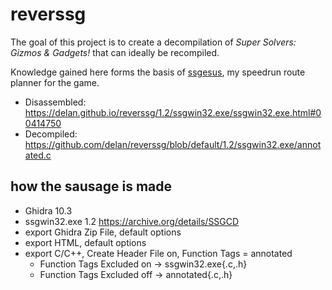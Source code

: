 reverssg
========


The goal of this project is to create a decompilation of *Super Solvers: Gizmos & Gadgets!* that can ideally be recompiled.


Knowledge gained here forms the basis of [ssgesus](https://bitbucket.org/delan/ssgesus), my speedrun route planner for the game.


* Disassembled: <https://delan.github.io/reverssg/1.2/ssgwin32.exe/ssgwin32.exe.html#00414750>
* Decompiled: <https://github.com/delan/reverssg/blob/default/1.2/ssgwin32.exe/annotated.c>


how the sausage is made
-----------------------


* Ghidra 10.3
* ssgwin32.exe 1.2 <https://archive.org/details/SSGCD>
* export Ghidra Zip File, default options
* export HTML, default options
* export C/C++, Create Header File on, Function Tags = annotated
    * Function Tags Excluded on → ssgwin32.exe{.c,.h}
    * Function Tags Excluded off → annotated{.c,.h}
